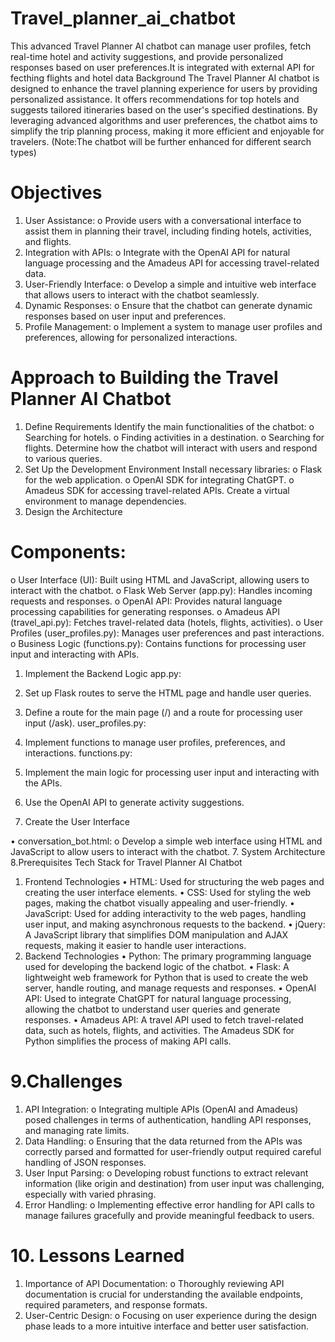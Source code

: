 # Travel_planner_ai_chatbot
This advanced Travel Planner AI chatbot can manage user profiles, fetch real-time hotel and activity suggestions, and provide personalized responses based on user preferences.It is integrated with external API for fecthing flights and hotel data
Background
The Travel Planner AI chatbot is designed to enhance the travel planning experience for users by providing personalized assistance. It offers recommendations for top hotels and suggests tailored itineraries based on the user's specified destinations. By leveraging advanced algorithms and user preferences, the chatbot aims to simplify the trip planning process, making it more efficient and enjoyable for travelers. (Note:The chatbot will be further enhanced for different search types)
# Objectives
1.	User Assistance:
o	Provide users with a conversational interface to assist them in planning their travel, including finding hotels, activities, and flights.
2.	Integration with APIs:
o	Integrate with the OpenAI API for natural language processing and the Amadeus API for accessing travel-related data.
3.	User-Friendly Interface:
o	Develop a simple and intuitive web interface that allows users to interact with the chatbot seamlessly.
4.	Dynamic Responses:
o	Ensure that the chatbot can generate dynamic responses based on user input and preferences.
5.	Profile Management:
o	Implement a system to manage user profiles and preferences, allowing for personalized interactions.

# Approach to Building the Travel Planner AI Chatbot
1. Define Requirements
 	Identify the main functionalities of the chatbot:
o	Searching for hotels.
o	Finding activities in a destination.
o	Searching for flights.
 	Determine how the chatbot will interact with users and respond to various queries.
2. Set Up the Development Environment
 	Install necessary libraries:
o	Flask for the web application.
o	OpenAI SDK for integrating ChatGPT.
o	Amadeus SDK for accessing travel-related APIs.
 	Create a virtual environment to manage dependencies.
3. Design the Architecture
# 	Components:
o	User Interface (UI): Built using HTML and JavaScript, allowing users to interact with the chatbot.
o	Flask Web Server (app.py): Handles incoming requests and responses.
o	OpenAI API: Provides natural language processing capabilities for generating responses.
o	Amadeus API (travel_api.py): Fetches travel-related data (hotels, flights, activities).
o	User Profiles (user_profiles.py): Manages user preferences and past interactions.
o	Business Logic (functions.py): Contains functions for processing user input and interacting with APIs.
1.	Implement the Backend Logic
app.py:
1.	Set up Flask routes to serve the HTML page and handle user queries.
2.	Define a route for the main page (/) and a route for processing user input (/ask).
user_profiles.py:
3.	Implement functions to manage user profiles, preferences, and interactions.
functions.py:
4.	Implement the main logic for processing user input and interacting with the APIs.
5.	Use the OpenAI API to generate activity suggestions.

2.	Create the User Interface

•	conversation_bot.html:
o	Develop a simple web interface using HTML and JavaScript to allow users to interact with the chatbot.
7. System Architecture 
8.Prerequisites
Tech Stack for Travel Planner AI Chatbot
1. Frontend Technologies
•	HTML: Used for structuring the web pages and creating the user interface elements.
•	CSS: Used for styling the web pages, making the chatbot visually appealing and user-friendly.
•	JavaScript: Used for adding interactivity to the web pages, handling user input, and making asynchronous requests to the backend.
•	jQuery: A JavaScript library that simplifies DOM manipulation and AJAX requests, making it easier to handle user interactions.
2. Backend Technologies
•	Python: The primary programming language used for developing the backend logic of the chatbot.
•	Flask: A lightweight web framework for Python that is used to create the web server, handle routing, and manage requests and responses.
•	OpenAI API: Used to integrate ChatGPT for natural language processing, allowing the chatbot to understand user queries and generate responses.
•	Amadeus API: A travel API used to fetch travel-related data, such as hotels, flights, and activities. The Amadeus SDK for Python simplifies the process of making API calls.

# 9.Challenges
1.	API Integration:
o	Integrating multiple APIs (OpenAI and Amadeus) posed challenges in terms of authentication, handling API responses, and managing rate limits.
2.	Data Handling:
o	Ensuring that the data returned from the APIs was correctly parsed and formatted for user-friendly output required careful handling of JSON responses.
3.	User Input Parsing:
o	Developing robust functions to extract relevant information (like origin and destination) from user input was challenging, especially with varied phrasing.
4.	Error Handling:
o	Implementing effective error handling for API calls to manage failures gracefully and provide meaningful feedback to users.
# 10. Lessons Learned
1.	Importance of API Documentation:
o	Thoroughly reviewing API documentation is crucial for understanding the available endpoints, required parameters, and response formats.
2.	User-Centric Design:
o	Focusing on user experience during the design phase leads to a more intuitive interface and better user satisfaction.
